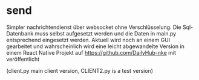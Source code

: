 # send

Simpler nachrichtendienst über websocket ohne Verschlüsselung. Die Sql-Datenbank muss selbst aufgesetzt werden und die Daten in main.py entsprechend eingesetzt werden. 
Aktuell wird noch an einem GUI gearbeitet und wahrscheinlich wird eine leicht abgewandelte Version in einem React Native Projekt auf https://github.com/DailyHub-nke mit veröffentlicht

(client.py main client version, CLIENT2.py is a test version)
